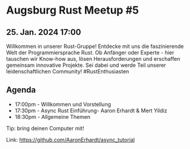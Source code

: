 # Augsburg Rust Meetup #5
## 25. Jan. 2024 17:00

Willkommen in unserer Rust-Gruppe! Entdecke mit uns die faszinierende Welt der Programmiersprache Rust. Ob Anfänger oder Experte - hier tauschen wir Know-how aus, lösen Herausforderungen und erschaffen gemeinsam innovative Projekte. Sei dabei und werde Teil unserer leidenschaftlichen Community! #RustEnthusiasten

## Agenda
- 17:00pm - Willkommen und Vorstellung
- 17:30pm - Async Rust Einführung- Aaron Erhardt & Mert Yildiz
- 18:30pm - Allgemeine Themen

Tip: bring deinen Computer mit!

Link: https://github.com/AaronErhardt/async_tutorial